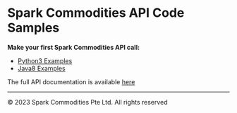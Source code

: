 # Spark Commodities API Code Samples

**Make your first Spark Commodities API call:**

* [Python3 Examples](python3)
* [Java8 Examples](java8)

The full API documentation is available [here](https://api.sparkcommodities.com/)

---

© 2023 Spark Commodities Pte Ltd. All rights reserved
